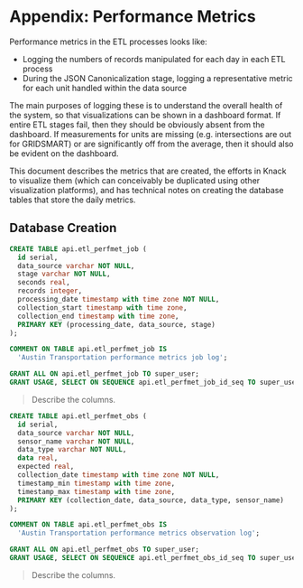 # Appendix: Performance Metrics

Performance metrics in the ETL processes looks like:

* Logging the numbers of records manipulated for each day in each ETL process
* During the JSON Canonicalization stage, logging a representative metric for each unit handled within the data source

The main purposes of logging these is to understand the overall health of the system, so that visualizations can be shown in a dashboard format. If entire ETL stages fail, then they should be obviously absent from the dashboard. If measurements for units are missing (e.g. intersections are out for GRIDSMART) or are significantly off from the average, then it should also be evident on the dashboard.

This document describes the metrics that are created, the efforts in Knack to visualize them (which can conceivably be duplicated using other visualization platforms), and has technical notes on creating the database tables that store the daily metrics.



## Database Creation



```sql
CREATE TABLE api.etl_perfmet_job (
  id serial,
  data_source varchar NOT NULL,
  stage varchar NOT NULL,
  seconds real,
  records integer,
  processing_date timestamp with time zone NOT NULL,
  collection_start timestamp with time zone,
  collection_end timestamp with time zone,
  PRIMARY KEY (processing_date, data_source, stage)
);

COMMENT ON TABLE api.etl_perfmet_job IS
  'Austin Transportation performance metrics job log';

GRANT ALL ON api.etl_perfmet_job TO super_user;
GRANT USAGE, SELECT ON SEQUENCE api.etl_perfmet_job_id_seq TO super_user;
```

> Describe the columns.



```sql
CREATE TABLE api.etl_perfmet_obs (
  id serial,
  data_source varchar NOT NULL,
  sensor_name varchar NOT NULL,
  data_type varchar NOT NULL,
  data real,
  expected real,
  collection_date timestamp with time zone NOT NULL,
  timestamp_min timestamp with time zone,
  timestamp_max timestamp with time zone,
  PRIMARY KEY (collection_date, data_source, data_type, sensor_name)
);

COMMENT ON TABLE api.etl_perfmet_obs IS
  'Austin Transportation performance metrics observation log';

GRANT ALL ON api.etl_perfmet_obs TO super_user;
GRANT USAGE, SELECT ON SEQUENCE api.etl_perfmet_obs_id_seq TO super_user;
```

> Describe the columns.


